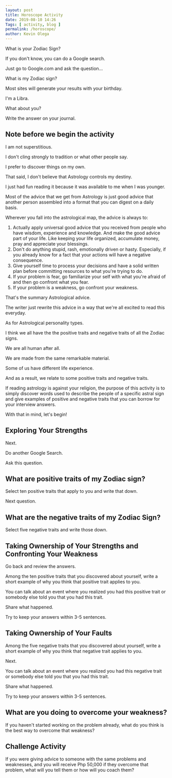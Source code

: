 ```yaml
--- 
layout: post 
title: Horoscope Activity
date: 2019-08-10 14:26
Tags: [ activity, blog ]
permalink: /horoscope/ 
author: Kevin Olega 
--- 
```

What is your Zodiac Sign?

If you don't know, you can do a Google search.

Just go to Google.com and ask the question... 

What is my Zodiac sign?

Most sites will generate your results with your birthday.

I'm a Libra.

What about you?

Write the answer on your journal.

## Note before we begin the activity

I am not superstitious. 

I don't cling strongly to tradition or what other people say.

I prefer to discover things on my own.

That said, I don't believe that Astrology controls my destiny.

I just had fun reading it because it was available to me when I was younger.

Most of the advice that we get from Astrology is just good advice that another person assembled into a format that you can digest on a daily basis.

Wherever you fall into the astrological map, the advice is always to:

1. Actually apply universal good advice that you received from people who have wisdom, experience and knowledge. And make the good advice part of your life. Like keeping your life organized, accumulate money, pray and appreciate your blessings.
2. Don't do anything stupid, rash, emotionally driven or hasty. Especially, if you already know for a fact that your actions will have a negative consequence.
3. Give yourself time to process your decisions and have a solid written plan before committing resources to what you're trying to do.
4. If your problem is fear, go familiarize your self with what you're afraid of and then go confront what you fear.
5. If your problem is a weakness, go confront your weakness.

That's the summary Astrological advice.

The writer just rewrite this advice in a way that we're all excited to read this everyday.

As for Astrological personality types.

I think we all have the the positive traits and negative traits of all the Zodiac signs.

We are all human after all.

We are made from the same remarkable material.

Some of us have different life experience.

And as a result, we relate to some positive traits and negative traits.

If reading astrology is against your religion, the purpose of this activity is to simply discover words used to describe the people of a specific astral sign and give examples of positive and negative traits that you can borrow for your interview answers.

With that in mind, let's begin!

## Exploring Your Strengths

Next.

Do another Google Search.

Ask this question.

## What are positive traits of my Zodiac sign?

Select ten positive traits that apply to you and write that down.

Next question.

## What are the negative traits of my Zodiac Sign?

Select five negative traits and write those down.

## Taking Ownership of Your Strengths and Confronting Your Weakness

Go back and review the answers.

Among the ten positive traits that you discovered about yourself, write a short example of why you think that positive trait applies to you.

You can talk about an event where you realized you had this positive trait or somebody else told you that you had this trait. 

Share what happened.

Try to keep your answers within 3-5 sentences.

## Taking Ownership of Your Faults

Among the five negative traits that you discovered about yourself, write a short example of why you think that negative trait applies to you.

Next.

You can talk about an event where you realized you had this negative trait or somebody else told you that you had this trait. 

Share what happened.

Try to keep your answers within 3-5 sentences.

## What are you doing to overcome your weakness?

If you haven't started working on the problem already, what do you think is the best way to overcome that weakness?

## Challenge Activity

If you were giving advice to someone with the same problems and weaknesses, and you will receive Php 50,000 if they overcome that problem, what will you tell them or how will you coach them?